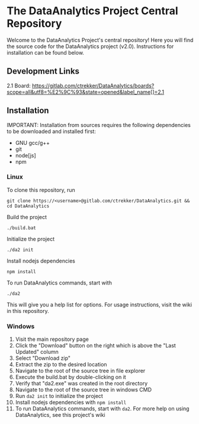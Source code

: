 # The DataAnalytics Project Central Repository
Welcome to the DataAnalytics Project's central repository! Here you will find the source code for the DataAnalytics project (v2.0). Instructions for installation can be found below.
## Development Links
2.1 Board: https://gitlab.com/ctrekker/DataAnalytics/boards?scope=all&utf8=%E2%9C%93&state=opened&label_name[]=2.1
## Installation
IMPORTANT: Installation from sources requires the following dependencies to be downloaded and installed first:
* GNU gcc/g++
* git
* node[js]
* npm
### Linux
To clone this repository, run

`git clone https://<username>@gitlab.com/ctrekker/DataAnalytics.git && cd DataAnalytics`

Build the project

`./build.bat`

Initialize the project

`./da2 init`

Install nodejs dependencies

`npm install`

To run DataAnalytics commands, start with

`./da2`

This will give you a help list for options. For usage instructions, visit the wiki in this repository.
### Windows
1. Visit the main repository page
2. Click the "Download" button on the right which is above the "Last Updated" column
3. Select "Download zip"
4. Extract the zip to the desired location
5. Navigate to the root of the source tree in file explorer
6. Execute the build.bat by double-clicking on it
7. Verify that "da2.exe" was created in the root directory
8. Navigate to the root of the source tree in windows CMD
9. Run `da2 init` to initialize the project
10. Install nodejs dependencies with `npm install`
11. To run DataAnalytics commands, start with `da2`. For more help on using DataAnalytics, see this project's wiki